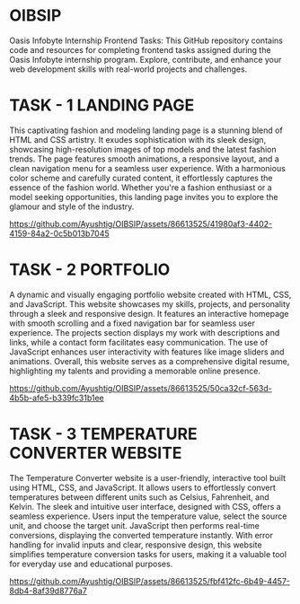 # OIBSIP
Oasis Infobyte Internship Frontend Tasks: This GitHub repository contains code and resources for completing frontend tasks assigned during the Oasis Infobyte internship program. Explore, contribute, and enhance your web development skills with real-world projects and challenges.


# TASK - 1  LANDING PAGE

This captivating fashion and modeling landing page is a stunning blend of HTML and CSS artistry. It exudes sophistication with its sleek design, showcasing high-resolution images of top models and the latest fashion trends. The page features smooth animations, a responsive layout, and a clean navigation menu for a seamless user experience. With a harmonious color scheme and carefully curated content, it effortlessly captures the essence of the fashion world. Whether you're a fashion enthusiast or a model seeking opportunities, this landing page invites you to explore the glamour and style of the industry.


https://github.com/Ayushtig/OIBSIP/assets/86613525/41980af3-4402-4159-84a2-0c5b013b7045


# TASK - 2 PORTFOLIO

A dynamic and visually engaging portfolio website created with HTML, CSS, and JavaScript. This website showcases my skills, projects, and personality through a sleek and responsive design. It features an interactive homepage with smooth scrolling and a fixed navigation bar for seamless user experience. The projects section displays my work with descriptions and links, while a contact form facilitates easy communication. The use of JavaScript enhances user interactivity with features like image sliders and animations. Overall, this website serves as a comprehensive digital resume, highlighting my talents and providing a memorable online presence.


https://github.com/Ayushtig/OIBSIP/assets/86613525/50ca32cf-563d-4b5b-afe5-b339fc31b1ee


# TASK - 3 TEMPERATURE CONVERTER WEBSITE

The Temperature Converter website is a user-friendly, interactive tool built using HTML, CSS, and JavaScript. It allows users to effortlessly convert temperatures between different units such as Celsius, Fahrenheit, and Kelvin. The sleek and intuitive user interface, designed with CSS, offers a seamless experience. Users input the temperature value, select the source unit, and choose the target unit. JavaScript then performs real-time conversions, displaying the converted temperature instantly. With error handling for invalid inputs and clear, responsive design, this website simplifies temperature conversion tasks for users, making it a valuable tool for everyday use and educational purposes.


https://github.com/Ayushtig/OIBSIP/assets/86613525/fbf412fc-6b49-4457-8db4-8af39d8776a7
